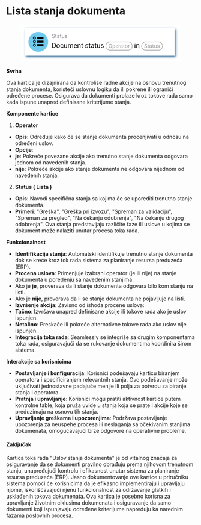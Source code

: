 # Lista stanja dokumenta

<figure><img src="../../../.gitbook/assets/userlmn_e9d6da331deceed4f330358635d6b605.png" alt=""><figcaption></figcaption></figure>

**Svrha**

Ova kartica je dizajnirana da kontroliše radne akcije na osnovu trenutnog stanja dokumenta, koristeći uslovnu logiku da ili pokrene ili ograniči određene procese. Osigurava da dokumenti prolaze kroz tokove rada samo kada ispune unapred definisane kriterijume stanja.

**Komponente kartice**

1. **Operator**
* **Opis**: Određuje kako će se stanje dokumenta procenjivati u odnosu na određeni uslov.
* **Opcije**:
* **je**: Pokreće povezane akcije ako trenutno stanje dokumenta odgovara jednom od navedenih stanja.
* **nije**: Pokreće akcije ako stanje dokumenta ne odgovara nijednom od navedenih stanja.
2. **Status ( Lista )**&#x20;
* **Opis**: Navodi specifična stanja sa kojima će se uporediti trenutno stanje dokumenta.
* **Primeri**: "Greška", "Greška pri izvozu", "Spreman za validaciju", "Spreman za pregled", "Na čekanju odobrenja", "Na čekanju drugog odobrenja". Ova stanja predstavljaju različite faze ili uslove u kojima se dokument može nalaziti unutar procesa toka rada.

**Funkcionalnost**

* **Identifikacija stanja**: Automatski identifikuje trenutno stanje dokumenta dok se kreće kroz tok rada sistema za planiranje resursa preduzeća (ERP).
* **Procena uslova**: Primenjuje izabrani operator (je ili nije) na stanje dokumenta u poređenju sa navedenim stanjima:
* Ako je **je**, proverava da li stanje dokumenta odgovara bilo kom stanju na listi.
* Ako je **nije**, proverava da li se stanje dokumenta ne pojavljuje na listi.
* **Izvršenje akcija**: Zavisno od ishoda procene uslova:
* **Tačno**: Izvršava unapred definisane akcije ili tokove rada ako je uslov ispunjen.
* **Netačno**: Preskače ili pokreće alternativne tokove rada ako uslov nije ispunjen.
* **Integracija toka rada**: Seamlessly se integriše sa drugim komponentama toka rada, osiguravajući da se rukovanje dokumentima koordinira širom sistema.

**Interakcije sa korisnicima**

* **Postavljanje i konfiguracija**: Korisnici podešavaju karticu biranjem operatora i specificiranjem relevantnih stanja. Ovo podešavanje može uključivati jednostavne padajuće menije ili polja za potvrdu za biranje stanja i operatora.
* **Pratnja i upravljanje**: Korisnici mogu pratiti aktivnost kartice putem kontrolne table, koja pruža uvide u stanja koja se prate i akcije koje se preduzimaju na osnovu tih stanja.
* **Upravljanje greškama i upozorenjima**: Podržava postavljanje upozorenja za neuspehe procesa ili neslaganja sa očekivanim stanjima dokumenata, omogućavajući brze odgovore na operativne probleme.

#### Zaključak

Kartica toka rada "Uslov stanja dokumenta" je od vitalnog značaja za osiguravanje da se dokumenti pravilno obrađuju prema njihovom trenutnom stanju, unapređujući kontrolu i efikasnost unutar sistema za planiranje resursa preduzeća (ERP). Jasno dokumentovanje ove kartice u priručniku sistema pomoći će korisnicima da je efikasno implementiraju i upravljaju njome, iskorišćavajući njenu funkcionalnost za održavanje glatkih i usklađenih tokova dokumenata. Ova kartica je posebno korisna za upravljanje životnim ciklusima dokumenata i osiguravanje da samo dokumenti koji ispunjavaju određene kriterijume napreduju ka narednim fazama poslovnih procesa.
